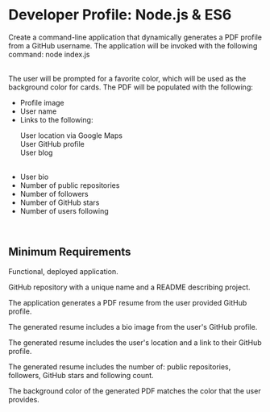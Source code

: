 <h1>Developer Profile: Node.js & ES6</h1>
<p>Create a command-line application that dynamically generates a PDF profile from a GitHub username. The application will be invoked with the following command: node index.js</p>
<br>
The user will be prompted for a favorite color, which will be used as the background color for cards.
The PDF will be populated with the following:
<br>
<ul>
  <li>Profile image</li>
<li>User name</li>
<li>Links to the following:

  User location via Google Maps
  <br>
  User GitHub profile
  <br>
  User blog

<br>
<li>User bio</li>
<li>Number of public repositories</li>
<li>Number of followers</li>
<li>Number of GitHub stars</li>
<li>Number of users following</li>
</ul
<br>
<br>
<h2>Minimum Requirements</h2>


Functional, deployed application.


GitHub repository with a unique name and a README describing project.


The application generates a PDF resume from the user provided GitHub profile.


The generated resume includes a bio image from the user's GitHub profile.


The generated resume includes the user's location and a link to their GitHub profile.


The generated resume includes the number of: public repositories, followers, GitHub stars and following count.


The background color of the generated PDF matches the color that the user provides.
